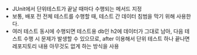 - JUnit에서 단위테스트가 끝날 때마다 수행되는 메서드 지정
- 보통, 배포 전 전체 테스트를 수행할 때, 테스트 간 데이터 침범을 막기 위해 사용한다.
- 여러 테스트 동시에 수행되면 테스트용 db인 h2에 데이터가 그대로 남아, 다음 테스트 수행 시 문제가 발생할 수 있으므로, after 이용해서 단위 테스트 하나 끝나면 레포지토리 내용 아무것도 없게 하는 방식을 사용